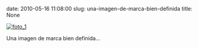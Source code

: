 date: 2010-05-16 11:08:00
slug: una-imagen-de-marca-bien-definida
title: None

[![foto_1][1]][1]

Una imagen de marca bien definida…

[1]: file:///Users/jjdenis/jjdenis.github.com/static/2010-05-16-una-imagen-de-marca-bien-definida_foto1.jpg
